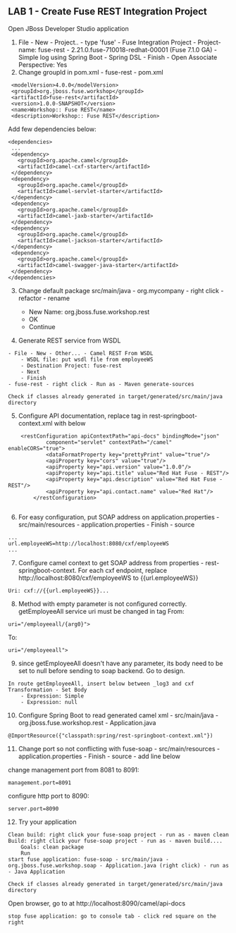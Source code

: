 
## LAB 1 - Create Fuse REST Integration Project

Open JBoss Developer Studio application

1. File - New - Project.. - type 'fuse' - Fuse Integration Project - Project-name: fuse-rest - 2.21.0.fuse-710018-redhat-00001 (Fuse 7.1.0 GA) - Simple log using Spring Boot - Spring DSL - Finish - Open Associate Perspective: Yes
2. Change groupId in pom.xml - fuse-rest - pom.xml
 ``` 
  <modelVersion>4.0.0</modelVersion>
  <groupId>org.jboss.fuse.workshop</groupId>
  <artifactId>fuse-rest</artifactId>
  <version>1.0.0-SNAPSHOT</version>
  <name>Workshop:: Fuse REST</name>
  <description>Workshop:: Fuse REST</description>
  ```
  Add few dependencies below:
   ``` 
  <dependencies>
    ...
    <dependency>
      <groupId>org.apache.camel</groupId>
      <artifactId>camel-cxf-starter</artifactId>
    </dependency>
    <dependency>
      <groupId>org.apache.camel</groupId>
      <artifactId>camel-servlet-starter</artifactId>
    </dependency>
    <dependency>
      <groupId>org.apache.camel</groupId>
      <artifactId>camel-jaxb-starter</artifactId>
    </dependency>
    <dependency>
      <groupId>org.apache.camel</groupId>
      <artifactId>camel-jackson-starter</artifactId>
    </dependency>
    <dependency>
      <groupId>org.apache.camel</groupId>
      <artifactId>camel-swagger-java-starter</artifactId>
    </dependency>
  </dependencies>
  
  ```

3. Change default package src/main/java - org.mycompany - right click - refactor - rename
	- New Name: org.jboss.fuse.workshop.rest
	- OK
	- Continue

4. Generate REST service from WSDL
```
- File - New - Other... - Camel REST From WSDL
	- WSDL file: put wsdl file from employeeWS
	- Destination Project: fuse-rest
	- Next
	- Finish
- fuse-rest - right click - Run as - Maven generate-sources

Check if classes already generated in target/generated/src/main/java directory
```

5. Configure API documentation, replace <restConfiguration> tag in rest-springboot-context.xml with below

```
	<restConfiguration apiContextPath="api-docs" bindingMode="json"
            component="servlet" contextPath="/camel" enableCORS="true">
            <dataFormatProperty key="prettyPrint" value="true"/>
            <apiProperty key="cors" value="true"/>
            <apiProperty key="api.version" value="1.0.0"/>
            <apiProperty key="api.title" value="Red Hat Fuse - REST"/>
            <apiProperty key="api.description" value="Red Hat Fuse - REST"/>
            <apiProperty key="api.contact.name" value="Red Hat"/>
        </restConfiguration>
        
```
6. For easy configuration, put SOAP address on application.properties - src/main/resources - application.properties - Finish - source
```
...
url.employeeWS=http://localhost:8080/cxf/employeeWS
...
```

7. Configure camel context to get SOAP address from properties - rest-springboot-context. For each cxf endpoint, replace http://localhost:8080/cxf/employeeWS to {{url.employeeWS}} 
```
Uri: cxf://{{url.employeeWS}}...
```

8. Method with empty parameter is not configured correctly. getEmployeeAll service uri must be changed in <rest> tag
From:
```
uri="/employeeall/{arg0}">
```
To:
```
uri="/employeeall">
```

9. since getEmployeeAll doesn't have any parameter, its body need to be set to null before sending to soap backend. Go to design.
```
In route getEmployeeAll, insert below between _log3 and cxf
Transformation - Set Body
	- Expression: Simple
	- Expression: null
```

10. Configure Spring Boot to read generated camel xml - src/main/java - org.jboss.fuse.workshop.rest - Application.java
```
@ImportResource({"classpath:spring/rest-springboot-context.xml"})
```


11. Change port so not conflicting with fuse-soap - src/main/resources - application.properties - Finish - source - add line below

change management port from 8081 to 8091:
```
management.port=8091
```
configure http port to 8090:
```
server.port=8090
```

12. Try your application
```
Clean build: right click your fuse-soap project - run as - maven clean
Build: right click your fuse-soap project - run as - maven build....
	Goals: clean package
	Run
start fuse application: fuse-soap - src/main/java - org.jboss.fuse.workshop.soap - Application.java (right click) - run as - Java Application

Check if classes already generated in target/generated/src/main/java directory
```
Open browser, go to at http://localhost:8090/camel/api-docs

```
stop fuse application: go to console tab - click red square on the right
```
